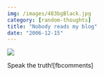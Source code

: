 ```yaml
---
img: /images/483bgBlack.jpg
category: [random-thoughts]
title: "Nobody reads my blog"
date: "2006-12-15"
---
```


[![](/images/483bgBlack.jpg)](http://www.jinx.com/scripts/details.asp?productID=483 "Feeling ignored?  Yes!  You can buy this T Shirt!")  
  
Speak the truth!\[fbcomments\]
